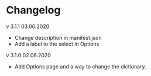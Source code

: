 # Changelog

v 3.1.1 03.06.2020
- Change description in manifest.json
- Add a label to the select in Options

v 3.1.0 02.06.2020
- Add Options page and a way to change the dictionary.